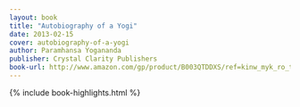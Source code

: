 ```yaml
---
layout: book
title: "Autobiography of a Yogi"
date: 2013-02-15
cover: autobiography-of-a-yogi
author: Paramhansa Yogananda
publisher: Crystal Clarity Publishers
book-url: http://www.amazon.com/gp/product/B003QTDDXS/ref=kinw_myk_ro_title
---
```


{% include book-highlights.html %}
